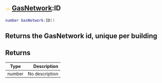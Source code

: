 ## ![shared](.gitbook/assets/shared.png) [GasNetwork](./home/GasNetwork):ID

```lua
number GasNetwork:ID()
```

Returns the GasNetwork id, unique per building
------
## Returns

| Type   | Description |
| ------ | ----------: |
| number | No description |

